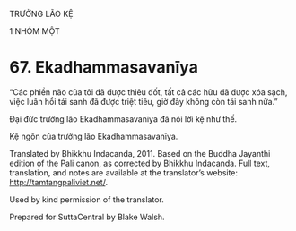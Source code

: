 TRƯỞNG LÃO KỆ

1 NHÓM MỘT

# 67\. Ekadhammasavanīya

“Các phiền não của tôi đã được thiêu đốt, tất cả các hữu đã được xóa sạch, việc luân hồi tái sanh đã được triệt tiêu, giờ đây không còn tái sanh nữa.”

Đại đức trưởng lão Ekadhammasavanīya đã nói lời kệ như thế.

Kệ ngôn của trưởng lão Ekadhammasavanīya.

Translated by Bhikkhu Indacanda, 2011. Based on the Buddha Jayanthi edition of the Pali canon, as corrected by Bhikkhu Indacanda. Full text, translation, and notes are available at the translator’s website: http://tamtangpaliviet.net/.

Used by kind permission of the translator.

Prepared for SuttaCentral by Blake Walsh.